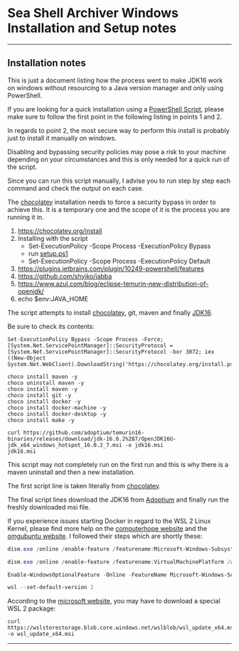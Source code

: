 # Sea Shell Archiver Windows Installation and Setup notes

---

## Installation notes

This is just a document listing how the process went to make JDK16 work on windows without resourcing to a Java version manager and only using PowerShell.

If you are looking for a quick installation using a [PowerShell Script](https://github.com/jesperancinha/sea-shell-archiver/blob/master/docs/windows/setup.ps), please make sure to follow the first point in the following listing in points 1 and 2.

In regards to point 2, the most secure way to perform this install is probably just to install it manually on windows.

Disabling and bypassing security policies may pose a risk to your machine depending on your circumstances and this is only needed for a quick run of the script.

Since you can run this script manually, I advise you to run step by step each command and check the output on each case.

The [chocolatey](https://chocolatey.org/install) installation needs to force a security bypass in order to achieve this. It is a temporary one and the scope of it is the process you are running it in.

1. https://chocolatey.org/install
2. Installing with the script
   - Set-ExecutionPolicy -Scope Process -ExecutionPolicy Bypass
   - run [setup.ps1](https://github.com/jesperancinha/sea-shell-archiver/blob/master/docs/windows/setup.ps1)
   - Set-ExecutionPolicy -Scope Process -ExecutionPolicy Default
3. https://plugins.jetbrains.com/plugin/10249-powershell/features
4. https://github.com/shyiko/jabba
5. https://www.azul.com/blog/eclipse-temurin-new-distribution-of-openjdk/
6. echo $env:JAVA_HOME


The script attempts to install [chocolatey](https://chocolatey.org/install), git, maven and finally [JDK16](https://adoptium.net/).

Be sure to check its contents:

```shell
Set-ExecutionPolicy Bypass -Scope Process -Force; [System.Net.ServicePointManager]::SecurityProtocol = [System.Net.ServicePointManager]::SecurityProtocol -bor 3072; iex ((New-Object System.Net.WebClient).DownloadString('https://chocolatey.org/install.ps1'))

choco install maven -y
choco uninstall maven -y
choco install maven -y
choco install git -y
choco install docker -y
choco install docker-machine -y
choco install docker-desktop -y
choco install make -y

curl https://github.com/adoptium/temurin16-binaries/releases/download/jdk-16.0.2%2B7/OpenJDK16U-jdk_x64_windows_hotspot_16.0.2_7.msi -o jdk16.msi
jdk16.msi
```

This script may not completely run on the first run and this is why there is a maven uninstall and then a new installation.

The first script line is taken literally from [chocolatey](https://chocolatey.org/install).

The final script lines download the JDK16 from [Adoptium](https://adoptium.net/) and finally run the freshly downloaded msi file.

If you experience issues starting Docker in regard to the WSL 2 Linux Kernel, please find more help on the [computerhope website](https://www.computerhope.com/issues/ch001879.htm) and the [omgubuntu website](https://www.omgubuntu.co.uk/how-to-install-wsl2-on-windows-10).
I followed their steps which are shortly these:

```powershell
dism.exe /online /enable-feature /featurename:Microsoft-Windows-Subsystem-Linux /all /norestart

dism.exe /online /enable-feature /featurename:VirtualMachinePlatform /all /norestart

Enable-WindowsOptionalFeature -Online -FeatureName Microsoft-Windows-Subsystem-Linux

wsl --set-default-version 2
```

According to the [microsoft website](https://docs.microsoft.com/nl-nl/windows/wsl/install-win10#step-4---download-the-linux-kernel-update-package), you may have to download a special WSL 2 package:

```
curl https://wslstorestorage.blob.core.windows.net/wslblob/wsl_update_x64.msi -o wsl_update_x64.msi
```

---